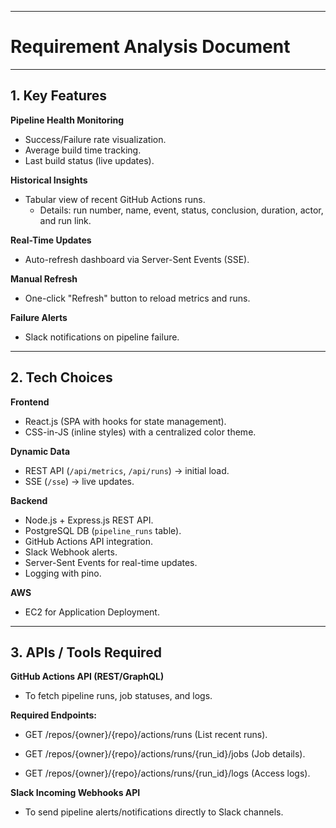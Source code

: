 ---------------------------------------------------------------------------

# Requirement Analysis Document

---------------------------------------------------------------------------

## 1. Key Features

**Pipeline Health Monitoring**

-   Success/Failure rate visualization.
-   Average build time tracking.
-   Last build status (live updates).

**Historical Insights**

-   Tabular view of recent GitHub Actions runs.
    -   Details: run number, name, event, status, conclusion, duration, actor, and run link.

**Real-Time Updates**

-   Auto-refresh dashboard via Server-Sent Events (SSE).

**Manual Refresh**

-   One-click "Refresh" button to reload metrics and runs.

**Failure Alerts**

-   Slack notifications on pipeline failure.

------------------------------------------------------------------------

## 2. Tech Choices

**Frontend**

-   React.js (SPA with hooks for state management).
-   CSS-in-JS (inline styles) with a centralized color theme.

**Dynamic Data** 
-   REST API (`/api/metrics`, `/api/runs`) → initial load. 
-   SSE (`/sse`) → live updates.

**Backend**

-   Node.js + Express.js REST API.
-   PostgreSQL DB (`pipeline_runs` table).
-   GitHub Actions API integration.
-   Slack Webhook alerts.
-   Server-Sent Events for real-time updates.
-   Logging with pino.

**AWS**

-   EC2 for Application Deployment.

------------------------------------------------------------------------

## 3. APIs / Tools Required

**GitHub Actions API (REST/GraphQL)**

-   To fetch pipeline runs, job statuses, and logs.

**Required Endpoints:**

-   GET /repos/{owner}/{repo}/actions/runs (List recent runs).

-   GET /repos/{owner}/{repo}/actions/runs/{run_id}/jobs (Job details).

-   GET /repos/{owner}/{repo}/actions/runs/{run_id}/logs (Access logs).

**Slack Incoming Webhooks API**

-   To send pipeline alerts/notifications directly to Slack channels.